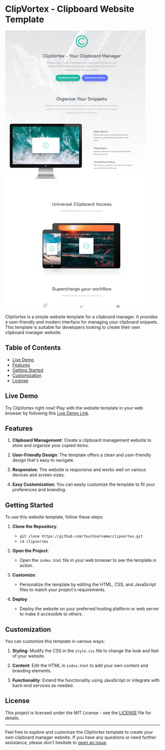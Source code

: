 # ClipVortex - Clipboard Website Template

![Website Screenshot](images/screen.png)

ClipVortex is a simple website template for a clipboard manager. It provides a user-friendly and modern interface for managing your clipboard snippets. This template is suitable for developers looking to create their own clipboard manager website.

## Table of Contents

- [Live Demo](#live-demo)
- [Features](#features)
- [Getting Started](#getting-started)
- [Customization](#customization)
- [License](#license)

## Live Demo

Try ClipVortex right now! Play with the website template in your web browser by following this [Live Demo Link](https://Hamzeh01.github.io/clipvortex/).

## Features

1. **Clipboard Management**: Create a clipboard management website to store and organize your copied items.

2. **User-Friendly Design**: The template offers a clean and user-friendly design that's easy to navigate.

3. **Responsive**: The website is responsive and works well on various devices and screen sizes.

4. **Easy Customization**: You can easily customize the template to fit your preferences and branding.

## Getting Started

To use this website template, follow these steps:

1. **Clone the Repository**:

   - `git clone https://github.com/YourUsername/clipvortex.git`
   - `cd clipvortex`

2. **Open the Project**:

   - Open the `index.html` file in your web browser to see the template in action.

3. **Customize**:

   - Personalize the template by editing the HTML, CSS, and JavaScript files to match your project's requirements.

4. **Deploy**:

   - Deploy the website on your preferred hosting platform or web server to make it accessible to others.

## Customization

You can customize this template in various ways:

1. **Styling**: Modify the CSS in the `style.css` file to change the look and feel of your website.

2. **Content**: Edit the HTML in `index.html` to add your own content and branding elements.

3. **Functionality**: Extend the functionality using JavaScript or integrate with back-end services as needed.


## License

This project is licensed under the MIT License - see the [LICENSE](LICENSE.txt) file for details.

---

Feel free to explore and customize the ClipVortex template to create your own clipboard manager website. If you have any questions or need further assistance, please don't hesitate to [open an issue](https://github.com/Hamzeh01/clipvortex/issues).

